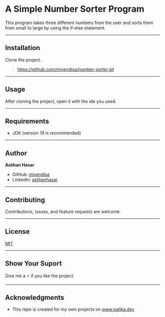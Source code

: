 # A Simple Number Sorter Program
This program takes three different numbers from the user and sorts them 
from small to large by using the if-else statement.

---

## Installation
Clone the project.
> https://github.com/miyendisa/number-sorter.git

---

## Usage
After cloning the project, open it with the ide you used.

---

## Requirements
* JDK (version 19 is recommended)

---

## Author
**Aslıhan Hasar**

* GitHub: [miyendisa](https://github.com/miyendisa)
* LinkedIn: [aslıhanhasar](https://www.linkedin.com/in/asl%C4%B1hanhasar
  )
---

## Contributing
Contributions, issues, and feature requests are welcome.

---

## License

[MIT](https://choosealicense.com/licenses/mit/)

---

## Show Your Suport
Give me a &#11088; if you like the project.

---

## Acknowledgments
* This repo is created for my own projects on www.patika.dev
